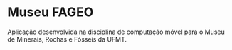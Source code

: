 # Museu FAGEO

Aplicação desenvolvida na disciplina de computação móvel para o Museu de Minerais, Rochas e Fósseis da UFMT.
